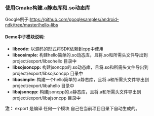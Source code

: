 ### 使用Cmake构建.a静态库和.so动态库
Google例子:https://github.com/googlesamples/android-ndk/tree/master/hello-libs

#### Demo中子模块说明:

* **libcode:**
    以源码的形式将SDK依赖到cpp中使用
* **libsosimple:**
    构建hello简单的.so动态库，且将.so和所需头文件导出到 project/export/libsohello 目录中
* **libsojsoncpp:**
    构建jsoncpp的.so动态库，且将.so和所需头文件导出到 project/export/libsojsoncpp 目录中
* **libasimple:**
    构建一个hello简单的.a静态库，且将.a和所需头文件导出到 project/export/libahello 目录中
* **libajsoncpp:**
    构建jsoncpp的.a静态库，且将.a和所需头文件导出到 project/export/libajsoncpp 目录中

**注：** export 是编译 任何一个模块 自己在当前项目目录下自动生成的。